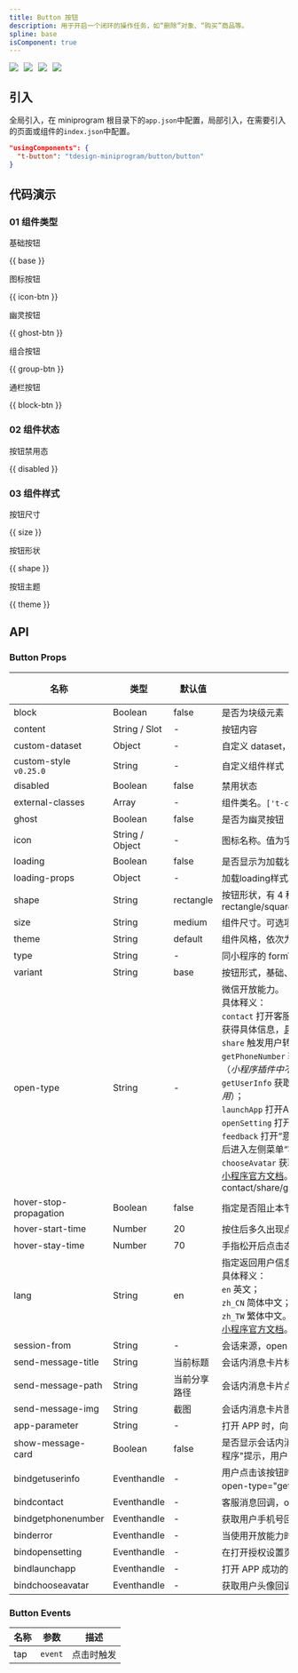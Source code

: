 ```yaml
---
title: Button 按钮
description: 用于开启一个闭环的操作任务，如“删除”对象、“购买”商品等。
spline: base
isComponent: true
---
```


<span class="coverages-badge" style="margin-right: 10px"><img src="https://img.shields.io/badge/coverages%3A%20lines-100%25-blue" /></span><span class="coverages-badge" style="margin-right: 10px"><img src="https://img.shields.io/badge/coverages%3A%20functions-100%25-blue" /></span><span class="coverages-badge" style="margin-right: 10px"><img src="https://img.shields.io/badge/coverages%3A%20statements-100%25-blue" /></span><span class="coverages-badge" style="margin-right: 10px"><img src="https://img.shields.io/badge/coverages%3A%20branches-83%25-blue" /></span>
## 引入

全局引入，在 miniprogram 根目录下的`app.json`中配置，局部引入，在需要引入的页面或组件的`index.json`中配置。

```json
"usingComponents": {
  "t-button": "tdesign-miniprogram/button/button"
}
```

## 代码演示

### 01 组件类型

基础按钮

{{ base }}

图标按钮

{{ icon-btn }}

幽灵按钮

{{ ghost-btn }}

组合按钮

{{ group-btn }}

通栏按钮

{{ block-btn }}

### 02 组件状态

按钮禁用态

{{ disabled }}

### 03 组件样式

按钮尺寸

{{ size }}

按钮形状

{{ shape }}

按钮主题

{{ theme }}

## API
### Button Props

名称 | 类型 | 默认值 | 说明 | 必传
-- | -- | -- | -- | --
block | Boolean | false | 是否为块级元素 | N
content | String / Slot | - | 按钮内容 | N
custom-dataset | Object | - | 自定义 dataset，可通过 event.currentTarget.dataset.custom 获取。TS 类型：`any` | N
custom-style `v0.25.0` | String | - | 自定义组件样式 | N
disabled | Boolean | false | 禁用状态 | N
external-classes | Array | - | 组件类名。`['t-class', 't-class-icon', 't-class-loading']` | N
ghost | Boolean | false | 是否为幽灵按钮（镂空按钮） | N
icon | String / Object | - | 图标名称。值为字符串表示图标名称，值为 `Object` 类型，表示透传至 `icon`。 | N
loading | Boolean | false | 是否显示为加载状态 | N
loading-props | Object | - | 加载loading样式。TS 类型：`LoadingProps`，[Loading API Documents](./loading?tab=api)。[详细类型定义](https://github.com/Tencent/tdesign-miniprogram/tree/develop/src/button/type.ts) | N
shape | String | rectangle | 按钮形状，有 4 种：长方形、正方形、圆角长方形、圆形。可选项：rectangle/square/round/circle | N
size | String | medium | 组件尺寸。可选项：extra-small/small/medium/large。TS 类型：`SizeEnum` | N
theme | String | default | 组件风格，依次为品牌色、危险色。可选项：default/primary/danger/light | N
type | String | - | 同小程序的 formType。可选项：submit/reset | N
variant | String | base | 按钮形式，基础、线框、文字。可选项：base/outline/dashed/text | N
open-type | String | - | 微信开放能力。<br />具体释义：<br />`contact` 打开客服会话，如果用户在会话中点击消息卡片后返回小程序，可以从 bindcontact 回调中获得具体信息，<a href="https://developers.weixin.qq.com/miniprogram/dev/framework/open-ability/customer-message/customer-message.html">具体说明</a> （*小程序插件中不能使用*）；<br />`share` 触发用户转发，使用前建议先阅读<a href="https://developers.weixin.qq.com/miniprogram/dev/framework/open-ability/share.html#使用指引">使用指引</a>；<br />`getPhoneNumber` 获取用户手机号，可以从 bindgetphonenumber 回调中获取到用户信息，<a href="https://developers.weixin.qq.com/miniprogram/dev/framework/open-ability/getPhoneNumber.html">具体说明</a> （*小程序插件中不能使用*）；<br />`getUserInfo` 获取用户信息，可以从 bindgetuserinfo 回调中获取到用户信息 （*小程序插件中不能使用*）；<br />`launchApp` 打开APP，可以通过 app-parameter 属性设定向 APP 传的参数<a href="https://developers.weixin.qq.com/miniprogram/dev/framework/open-ability/launchApp.html">具体说明</a>；<br />`openSetting` 打开授权设置页；<br />`feedback` 打开“意见反馈”页面，用户可提交反馈内容并上传<a href="https://developers.weixin.qq.com/miniprogram/dev/api/base/debug/wx.getLogManager.html">日志</a>，开发者可以登录<a href="https://mp.weixin.qq.com/">小程序管理后台</a>后进入左侧菜单“客服反馈”页面获取到反馈内容；<br />`chooseAvatar` 获取用户头像，可以从 bindchooseavatar 回调中获取到头像信息。<br />[小程序官方文档](https://developers.weixin.qq.com/miniprogram/dev/component/button.html)。可选项：contact/share/getPhoneNumber/getUserInfo/launchApp/openSetting/feedback/chooseAvatar | N
hover-stop-propagation | Boolean | false | 指定是否阻止本节点的祖先节点出现点击态 | N
hover-start-time | Number | 20 | 按住后多久出现点击态，单位毫秒 | N
hover-stay-time | Number | 70 | 手指松开后点击态保留时间，单位毫秒 | N
lang | String | en | 指定返回用户信息的语言，zh_CN 简体中文，zh_TW 繁体中文，en 英文。。<br />具体释义：<br />`en` 英文；<br />`zh_CN` 简体中文；<br />`zh_TW` 繁体中文。<br />[小程序官方文档](https://developers.weixin.qq.com/miniprogram/dev/component/button.html)。可选项：en/zh_CN/zh_TW | N
session-from | String | - | 会话来源，open-type="contact"时有效 | N
send-message-title | String | 当前标题 | 会话内消息卡片标题，open-type="contact"时有效 | N
send-message-path | String | 当前分享路径 | 会话内消息卡片点击跳转小程序路径，open-type="contact"时有效 | N
send-message-img | String | 截图 | 会话内消息卡片图片，open-type="contact"时有效 | N
app-parameter | String | - | 打开 APP 时，向 APP 传递的参数，open-type=launchApp时有效 | N
show-message-card | Boolean | false | 是否显示会话内消息卡片，设置此参数为 true，用户进入客服会话会在右下角显示"可能要发送的小程序"提示，用户点击后可以快速发送小程序消息，open-type="contact"时有效 | N
bindgetuserinfo | Eventhandle | - | 用户点击该按钮时，会返回获取到的用户信息，回调的 detail 数据与<a href="https://developers.weixin.qq.com/miniprogram/dev/api/open-api/user-info/wx.getUserInfo.html">wx.getUserInfo</a>返回的一致，open-type="getUserInfo"时有效 | N
bindcontact | Eventhandle | - | 客服消息回调，open-type="contact"时有效 | N
bindgetphonenumber | Eventhandle | - | 获取用户手机号回调，open-type=getPhoneNumber时有效 | N
binderror | Eventhandle | - | 当使用开放能力时，发生错误的回调，open-type=launchApp时有效 | N
bindopensetting | Eventhandle | - | 在打开授权设置页后回调，open-type=openSetting时有效 | N
bindlaunchapp | Eventhandle | - | 打开 APP 成功的回调，open-type=launchApp时有效 | N
bindchooseavatar | Eventhandle | - | 获取用户头像回调，open-type=chooseAvatar时有效 | N

### Button Events

名称 | 参数 | 描述
-- | -- | --
tap | `event` | 点击时触发
